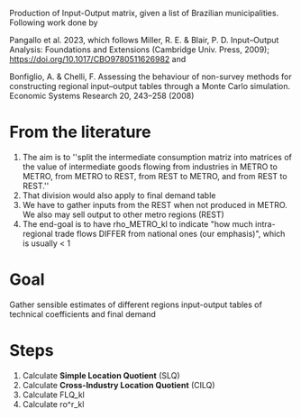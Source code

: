 Production of Input-Output matrix, given a list of Brazilian municipalities. Following work done by 

Pangallo et al. 2023, which follows Miller, R. E. & Blair, P. D. Input–Output Analysis: Foundations and Extensions (Cambridge Univ. Press, 2009); 
https://doi.org/10.1017/CBO9780511626982 and 

Bonfiglio, A. & Chelli, F. Assessing the behaviour of non-survey methods for constructing regional input–output tables 
through a Monte Carlo simulation. Economic Systems Research 20, 243–258 (2008)

# From the literature
1. The aim is to ''split the intermediate consumption matriz into matrices of the value of intermediate goods flowing from industries in METRO to METRO, from METRO to REST, from REST to METRO, and from REST to REST.''
2. That division would also apply to final demand table
3. We have to gather inputs from the REST when not produced in METRO. We also may sell output to other metro regions (REST)
4. The end-goal is to have rho_METRO_kl to indicate "how much intra-regional trade flows DIFFER from national ones (our emphasis)", which is usually < 1

# Goal
Gather sensible estimates of different regions input-output tables of technical coefficients and final demand
# Steps
1. Calculate **Simple Location Quotient** (SLQ)
2. Calculate **Cross-Industry Location Quotient** (CILQ)
3. Calculate FLQ_kl
4. Calculate ro^r_kl